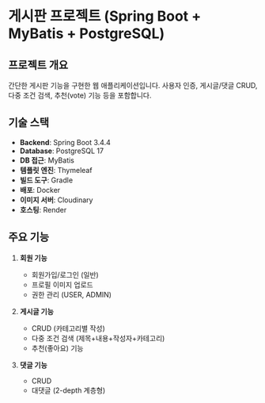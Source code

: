 # 게시판 프로젝트 (Spring Boot + MyBatis + PostgreSQL)

## 프로젝트 개요

간단한 게시판 기능을 구현한 웹 애플리케이션입니다. 사용자 인증, 게시글/댓글 CRUD, 다중 조건 검색, 추천(vote) 기능 등을 포함합니다.

## 기술 스택

- **Backend**: Spring Boot 3.4.4
- **Database**: PostgreSQL 17
- **DB 접근**: MyBatis
- **템플릿 엔진**: Thymeleaf
- **빌드 도구**: Gradle
- **배포**: Docker
- **이미지 서버**: Cloudinary
- **호스팅**: Render

## 주요 기능

1. **회원 기능**
    - 회원가입/로그인 (일반)
    - 프로필 이미지 업로드
    - 권한 관리 (USER, ADMIN)

2. **게시글 기능**
    - CRUD (카테고리별 작성)
    - 다중 조건 검색 (제목+내용+작성자+카테고리)
    - 추천(좋아요) 기능

3. **댓글 기능**
    - CRUD
    - 대댓글 (2-depth 계층형)
